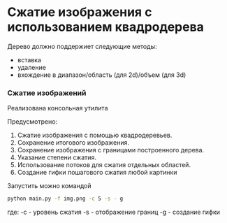 # Сжатие изображения с использованием квадродерева
Дерево должно поддержиет следующие методы:
- вставка
- удаление
- вхождение в диапазон/область (для 2d)/объем (для 3d)

### Сжатие изображений

Реализована консольная утилита

Предусмотрено:
1. Сжатие изображения с помощью квадродеревьев.
2. Сохранение итогового изображения.
3. Сохранение изображения с границами построенного дерева.
4. Указание степени сжатия.
5. Использование потоков для сжатия отдельных областей.
6. Создание гифки пошагового сжатия любой картинки

Запустить можно командой
```bash
python main.py -f img.png -c 5 -s - g
```
где: 
-с - уровень сжатия
-s - отображение границ
-g - создание гифки


